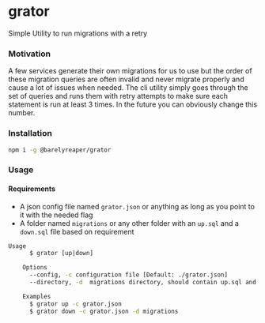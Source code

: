 # grator

Simple Utility to run migrations with a retry

### Motivation 
A few services generate their own migrations for us to use but the order of these migration queries are often invalid and never migrate properly and 
cause a lot of issues when needed. The cli utility simply goes through the set of queries and runs them with retry attempts to make sure each statement is run at least 3 times. In the future you can obviously change this number. 

### Installation 
```sh
npm i -g @barelyreaper/grator
```


### Usage 

#### Requirements
- A json config file named `grator.json` or anything as long as you point to it with the needed flag
- A folder named `migrations` or any other folder with an `up.sql` and a `down.sql` file based on requirement

```sh
Usage
	  $ grator [up|down]

	Options
	  --config, -c configuration file [Default: ./grator.json]
	  --directory, -d  migrations directory, should contain up.sql and down.sql [Default: ./migrations]

	Examples
	  $ grator up -c grator.json	
	  $ grator down -c grator.json -d migrations
```
